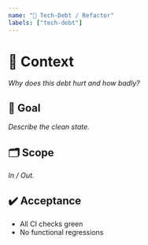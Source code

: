 ```yaml
---
name: "🧹 Tech-Debt / Refactor"
labels: ["tech-debt"]
---
```


# 🧹 Context
_Why does this debt hurt and how badly?_

## 🎯 Goal
_Describe the clean state._

## 🗂 Scope
_In / Out._

## ✔️ Acceptance
- All CI checks green
- No functional regressions
